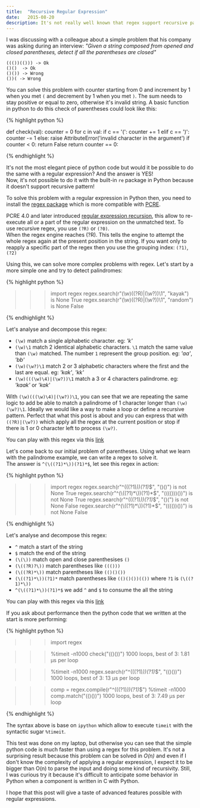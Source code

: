 ```yaml
---
title:  "Recursive Regular Expression"
date:   2015-08-20
description: It's not really well known that regex support recursive pattern, this post introduces this feature.      
---
```


I was discussing with a colleague about a simple problem that his company was asking during an interview: _"Given a string composed from opened and closed parentheses, detect if all the parentheses are closed"_

    ((())(())) -> Ok
    ()()  -> Ok
    ()()) -> Wrong
    ())( -> Wrong

You can solve this problem with counter starting from 0 and increment by 1 when you met `(` and decrement by 1 when you met `)`. The sum needs to stay positive or equal to zero, otherwise it's invalid string. A basic function in python to do this check of parentheses could look like this:

{% highlight python %}

def check(val):
    counter = 0
    for c in val:
        if c == '(':
            counter += 1
        elif c == ')':
            counter -= 1
        else:
            raise AttributeError('invalid character in the argument')
        if counter < 0:
            return False
    return counter == 0:

{% endhighlight %}

It's not the most elegant piece of python code but would it be possible to do the same with a regular expression? And the answer is YES!  
Now, it's not possible to do it with the built-in `re` package in Python because it doesn't support recursive pattern! 

To solve this problem with a regular expression in Python then, you need 
to install the [regex package](https://pypi.python.org/pypi/regex) which is more compatible with [PCRE](http://www.regular-expressions.info/pcre.html).

PCRE 4.0 and later introduced [regular expression recursion](http://www.regular-expressions.info/recurse.html), this allow to re-execute all or a part of the regular expression on the unmatched text. To use recursive regex, you use `(?R)` or `(?0)`.  
When the regex engine reaches (?R). This tells the engine to attempt the whole regex again at the present position in the string. If you want only to reapply a specific part of the regex then you use the grouping index: `(?1)`, `(?2)`

Using this, we can solve more complex problems with regex. Let's start by a more simple one and try to detect palindromes:

{% highlight python %}

>>> import regex
>>> regex.search(r"(\w)((?R)|(\w?))\1", "kayak") is None
True
>>> regex.search(r"(\w)((?R)|(\w?))\1", "random") is None
False

{% endhighlight %}

Let's analyse and decompose this regex:

-  `(\w)` match a single alphabetic character. eg: _'k'_ 
-  `(\w)\1` match 2 identical alphabetic characters. `\1` match the same value than `(\w)` matched. The number `1` represent the group position. eg: _'aa'_, _'bb'_
-  `(\w)(\w?)\1` match 2 or 3 alphabetic characters where the first and the last are equal. eg: _'kak'_, _'kk'_
-  `(\w)(((\w)\4)|(\w?))\1` match a 3 or 4 characters palindrome. eg: _'kaak'_ or _'kak'_

With `(\w)(((\w)\4)|(\w?))\1`, you can see that we are repeating the same logic to add be able to match a palindrome of 1 character longer than `(\w)(\w?)\1`. Ideally we would like a way to make a loop or define a recursive pattern. Perfect that what this post is about and you can express that with `((?R)|(\w?))` which apply all the regex at the current position or stop if there is 1 or 0 character left to process `(\w?)`.   

You can play with this regex via this [link](https://regex101.com/r/cQ1uC9/1)

Let's come back to our initial problem of parentheses. Using what we learn with the palindrome example, we can write a regex to solve it.   
The answer is  `^(\((?1)*\))(?1)*$`, let see this regex in action:

{% highlight python %}

>>> import regex
>>> regex.search(r"^(\((?1)*\))(?1)*$", "()()") is not None
True
>>> regex.search(r"^(\((?1)*\))(?1)*$", "(((()))())") is not None
True
>>> regex.search(r"^(\((?1)*\))(?1)*$", "()(") is not None
False
>>> regex.search(r"^(\((?1)*\))(?1)*$", "(((())())") is not None
False

{% endhighlight %}

Let's analyse and decompose this regex:

- `^` match a start of the string 
- `$` match the end of the string
- `(\(\))` match open and close parenthesises `()` 
- `(\((?R)?\))` match parentheses like `((()))`    
- `(\((?R)*\))` match parentheses like `(()()())`   
- `(\((?1)*\))(?1)*` match parentheses like `(()()())(())` where `?1` is `(\((?1)*\))` 
- `^(\((?1)*\))(?1)*$` we add `^` and `$` to consume the all the string  


You can play with this regex via this [link](https://regex101.com/r/jQ6yG0/1)

If you ask about performance then the python code that we written at the start is more performing:

{% highlight python %}

>>> import regex

>>> %timeit -n1000 check("(()())") 
1000 loops, best of 3: 1.81 µs per loop

>>> %timeit -n1000 regex.search(r"^(\((?1)*\))(?1)*$", "(()())")
1000 loops, best of 3: 13 µs per loop

>>> comp = regex.compile(r"^(\((?1)*\))(?1)*$")
>>> %timeit -n1000 comp.match("(()())")
1000 loops, best of 3: 7.49 µs per loop

{% endhighlight %}

The syntax above is base on `ipython` which allow to execute `timeit` with the syntactic sugar `%timeit`. 

This test was done on my laptop, but otherwise you can see that the simple python code 
is much faster than using a regex for this problem. 
It's not a surprising result because this problem can be solved in _O(n)_ and even if I don't know the complexity of applying a regular expression, I expect it to be bigger than O(n) to parse the input and doing some kind of recursivity. Still, I was curious try it because it's difficult to anticipate some behavior in Python when a component is written in C with Python.

I hope that this post will give a taste of advanced features possible with regular expressions.     

